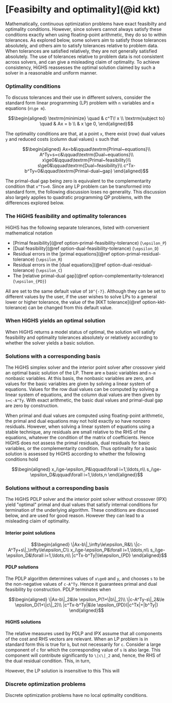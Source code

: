 # [Feasibilty and optimality](@id kkt)

Mathematically, continuous optimization problems have exact feasibilty and optimality conditions. However, since solvers cannot always satisfy these conditions exactly when using floating-point arithmetic, they do so to within tolerances. As explored below, some solvers aim to satisfy those tolerances absolutely, and others aim to satisfy tolerances relative to problem data. When tolerances are satisfied relatively, they are not generally satisfied absolutely. The use of tolerances relative to problem data is not consistent across solvers, and can give a misleading claim of optimality. To achieve consistency, HiGHS reassesses the optimal solution claimed by such a solver in a reasonable and uniform manner.

### Optimality conditions

To discuss tolerances and their use in different solvers, consider the standard form linear programming (LP) problem with ``n`` variables and ``m`` equations (``n\ge m``). 
```math
\begin{aligned}
\textrm{minimize}   \quad & c^T\! x        \\
\textrm{subject to} \quad & Ax = b  \\
                          & x \ge 0,
\end{aligned}
```
The optimality conditions are that, at a point ``x``, there exist (row) dual values ``y`` and reduced costs (column dual values) ``s`` such that
```math
\begin{aligned}
Ax=b&\qquad\textrm{Primal~equations}\\
A^Ty+s=c&\qquad\textrm{Dual~equations}\\
x\ge0&\qquad\textrm{Primal~feasibility}\\
s\ge0&\qquad\textrm{Dual~feasibility}\\
c^Tx-b^Ty=0&\qquad\textrm{Primal-dual~gap}
\end{aligned}
```
The primal-dual gap being zero is equivalent to the complementarity condition that `x^Ts=0`. Since any LP problem can be transformed into standard form, the following discussion loses no generality. This discussion also largely applies to quadratic programming QP problems, with the differences explored below. 

### The HiGHS feasibility and optimality tolerances

HiGHS has the following separate tolerances, listed with convenient mathematical notation

- [Primal feasibility](@ref option-primal-feasibility-tolerance) (``\epsilon_P``)
- [Dual feasibility](@ref option-dual-feasibility-tolerance) (``\epsilon_D``)
- Residual errors in the [primal equations](@ref option-primal-residual-tolerance) (``\epsilon_R``)
- Residual errors in the [dual equations](@ref option-dual-residual-tolerance) (``\epsilon_C``)
- The [relative primal-dual gap](@ref option-complementarity-tolerance) (``\epsilon_{PD}``)

All are set to the same default value of ``10^{-7}``. Although they can be set to different values by the user, if the user wishes to solve LPs to a general lower or higher tolerance, the value of the [KKT tolerance](@ref option-kkt-tolerance) can be changed from this default value.

### When HiGHS yields an optimal solution

When HiGHS returns a model status of optimal, the solution will satisfy feasibility and optimality tolerances absolutely or relatively according to whether the solver yields a basic solution.

### Solutions with a corresponding basis

The HiGHS simplex solver and the interior point solver after crossover yield an optimal basic solution of the LP. There are ``m`` basic variables and ``n-m`` nonbasic variables. At this basis, the nonbasic variables are zero, and values for the basic variables are given by solving a linear system of equations. Values for the row dual values can be computed by solving a linear system of equations, and the column dual values are then given by ``s=c-A^Ty``. With exact arithmetic, the basic dual values and primal-dual gap are zero by construction. 

When primal and dual values are computed using floating-point arithmetic, the primal and dual equations may not hold exactly so have nonzero residuals. However, when solving a linear system of equations using a stable technique, any residuals are small relative to the RHS of the equations, whatever the condition of the matrix of coefficients. Hence HiGHS does not assess the primal residuals, dual residuals for basic variables, or the complementarity condition. Thus optimality for a basic solution is assessed by HiGHS according to whether the following conditions hold
```math
\begin{aligned}
x_i\ge-\epsilon_P&\qquad\forall i=1,\ldots,n\\
s_i\ge-\epsilon_D&\qquad\forall i=1,\ldots,n
\end{aligned}
```
### Solutions without a corresponding basis

The HiGHS PDLP solver and the interior point solver without crossover (IPX) yield "optimal" primal and dual values that satisfy internal conditions for termination of the underlying algorithm. These conditions are discussed below, and are used for good reason. However they can lead to a misleading claim of optimality.

#### Interior point solutions

```math
\begin{aligned}
\|Ax-b\|_\infty\le\epsilon_R&\\
\|c-A^Ty+s\|_\infty\le\epsilon_C\\
x_i\ge-\epsilon_P&\forall i=1,\ldots,n\\
s_i\ge-\epsilon_D&\forall i=1,\ldots,n\\
|c^Tx-b^Ty|\le\epsilon_{PD}
\end{aligned}
```

#### PDLP solutions

The PDLP algorithm determines values of ``x\ge0`` and ``y``, and chooses ``s`` to be the non-negative values of ``c-A^Ty``. Hence it guarantees primal and dual feasibility by construction. PDLP terminates when

```math
\begin{aligned}
\|Ax-b\|_2&\le \epsilon_P(1+\|b\|_2)\\
\|c-A^Ty-s\|_2&\le \epsilon_D(1+\|c\|_2)\\
|c^Tx-b^Ty|&\le \epsilon_{PD}(|c^Tx|+|b^Ty|)
\end{aligned}
```


#### HiGHS solutions

The relative measures used by PDLP and IPX assume that all components of the cost and RHS vectors are relevant. When an LP problem is in standard form this is true for ``b``, but not necessarily for ``c``. Consider a large component of ``c`` for which the corresponding value of ``s`` is also large. This component will contribute significantly to ``\|c\|_2`` and, hence, the RHS of the dual residual condition. This, in turn,

However, the LP solution is insensitive to this This will 



### Discrete optimization problems

Discrete optimization problems have no local optimality conditions. 

